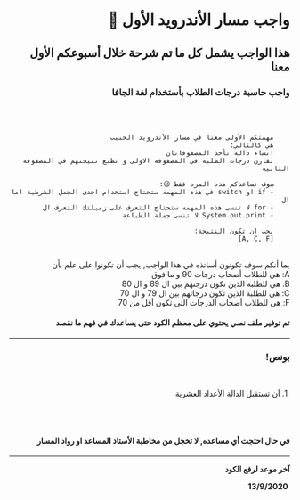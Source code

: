 <div dir = "rtl">

# واجب مسار الأندرويد الأول 💚
## هذا الواجب يشمل كل ما تم شرحة خلال أسبوعكم الأول معنا
### واجب حاسبة درجات الطلاب بأستخدام لغة الجافا 
<br>
<br>

		مهمتكم الأولى معنا في مسار الأندرويد الحبيب 
		هي كالتالي:
		انشاء داله تأخذ المصفوفاتان
		تقارن درجات الطلبه في المصفوفه الاولى و تطبع نتيجتهم في المصفوفه الثانيه
		
		سوف نساعدكم هذه المره فقط 😉:
		- if او switch في هذه المهمه ستحتاج استخدام احدى الجمل الشرطية اما ال 
		- for لا تنسى هذه المهمه ستحتاج التعرف على زميلتك التعرف ال 
		- System.out.print لا تنسى جملة الطباعة
		
		يجب ان تكون النتيجة:
		[A, C, F]

<br>
 بما أنكم سوف تكونون أساتذه في هذا الواجب, يجب أن تكونوا على علم بأن
<br>
A: هي للطلاب أصحاب درجات 90 و ما فوق
<br>
B: هي للطلبة الذين تكون درجتهم بين ال 89 و ال 80
<br>
C: هي للطلبة الذين تكون درجاتهم بين ال 79 و ال 70
<br>
F: هي للطلاب أصحاب الدرجات التي تكون أقل من 70

<br>

#### تم توفير ملف نصي يحتوي على معظم الكود حتى يساعدك في فهم ما نقصد
<hr>

### بونص!

<br>

&#x202b; 1. أن تستقبل الدالة الأعداد العشرية

<br>
<br>

####  في حال احتجت أي مساعده, لا تخجل من مخاطبة الأستاذ المساعد او رواد المسار 
<hr>
<b>آخر موعد لرفع الكود

&#x202b; 13/9/2020

</div>

